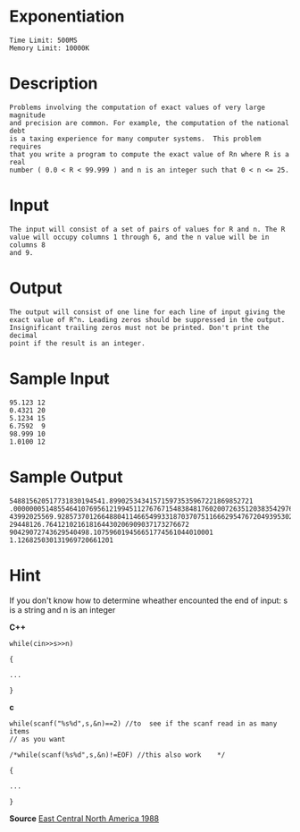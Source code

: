 Exponentiation
=

    Time Limit: 500MS		
    Memory Limit: 10000K

Description
=

    Problems involving the computation of exact values of very large magnitude
    and precision are common. For example, the computation of the national debt
    is a taxing experience for many computer systems.  This problem requires
    that you write a program to compute the exact value of Rn where R is a real
    number ( 0.0 < R < 99.999 ) and n is an integer such that 0 < n <= 25.

Input 
=
    The input will consist of a set of pairs of values for R and n. The R
    value will occupy columns 1 through 6, and the n value will be in columns 8
    and 9.

Output
=

    The output will consist of one line for each line of input giving the
    exact value of R^n. Leading zeros should be suppressed in the output.
    Insignificant trailing zeros must not be printed. Don't print the decimal
    point if the result is an integer.

Sample Input
=

    95.123 12
    0.4321 20
    5.1234 15
    6.7592  9
    98.999 10
    1.0100 12

Sample Output
=

    548815620517731830194541.899025343415715973535967221869852721
    .00000005148554641076956121994511276767154838481760200726351203835429763013462401
    43992025569.928573701266488041146654993318703707511666295476720493953024
    29448126.764121021618164430206909037173276672
    90429072743629540498.107596019456651774561044010001
    1.126825030131969720661201

Hint
=

If you don't know how to determine wheather encounted the end of input:
s is a string and n is an integer

**C++**

    while(cin>>s>>n)

    {

    ...

    }

**c**

    while(scanf("%s%d",s,&n)==2) //to  see if the scanf read in as many items
    // as you want

    /*while(scanf(%s%d",s,&n)!=EOF) //this also work    */

    {

    ...

    }

**Source**
[East Central North America 1988](http://acm.pku.edu.cn/JudgeOnline/searchproblem?field=source&key=East+Central+North+America+1988)

